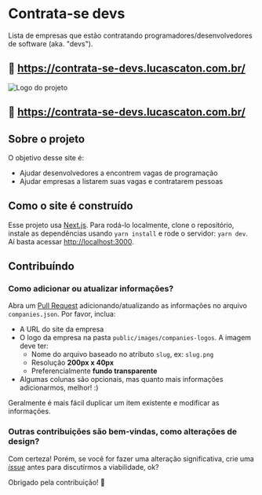 # Contrata-se devs

Lista de empresas que estão contratando programadores/desenvolvedores de software (aka. "devs").

## 🔗 https://contrata-se-devs.lucascaton.com.br/

![Logo do projeto](https://raw.github.com/lucascaton/contrata-se-devs/main/public/images/contrata-se-devs.jpg)

## 🔗 https://contrata-se-devs.lucascaton.com.br/

## Sobre o projeto

O objetivo desse site é:

- Ajudar desenvolvedores a encontrem vagas de programação
- Ajudar empresas a listarem suas vagas e contratarem pessoas

## Como o site é construído

Esse projeto usa [Next.js](https://nextjs.org/). Para rodá-lo localmente, clone o repositório,
instale as dependências usando `yarn install` e rode o servidor: `yarn dev`.
Aí basta acessar [http://localhost:3000](http://localhost:3000).

## Contribuíndo

### Como adicionar ou atualizar informações?

Abra um [Pull Request](https://github.com/lucascaton/contrata-se-devs/pulls)
adicionando/atualizando as informações no arquivo `companies.json`. Por favor, inclua:

* A URL do site da empresa
* O logo da empresa na pasta `public/images/companies-logos`. A imagem deve ter:
  * Nome do arquivo baseado no atributo `slug`, ex: `slug.png`
  * Resolução **200px x 40px**
  * Preferencialmente **fundo transparente**
* Algumas colunas são opcionais, mas quanto mais informações adicionarmos, melhor! :)

Geralmente é mais fácil duplicar um item existente e modificar as informações.

### Outras contribuições são bem-vindas, como alterações de design?

Com certeza! Porém, se você for fazer uma alteração significativa, crie uma
[_issue_](https://github.com/lucascaton/contrata-se-devs/issues) antes para discutírmos a
viabilidade, ok?

Obrigado pela contribuição! 👊
